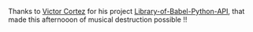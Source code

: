 Thanks to [Victor Cortez](https://github.com/victor-cortez) for his project [Library-of-Babel-Python-API](https://github.com/victor-cortez/Library-of-Babel-Python-API), that made this afternooon of musical destruction possible !!

